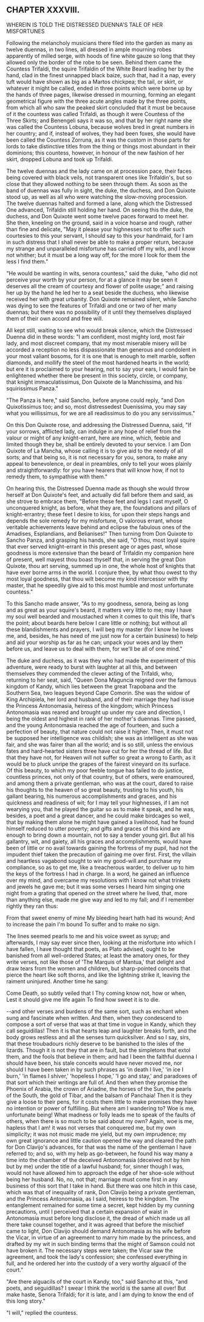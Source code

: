 ## CHAPTER XXXVIII.

WHEREIN IS TOLD THE DISTRESSED DUENNA'S TALE OF HER MISFORTUNES


Following the melancholy musicians there filed into the garden as many as
twelve duennas, in two lines, all dressed in ample mourning robes
apparently of milled serge, with hoods of fine white gauze so long that
they allowed only the border of the robe to be seen. Behind them came the
Countess Trifaldi, the squire Trifaldin of the White Beard leading her by
the hand, clad in the finest unnapped black baize, such that, had it a
nap, every tuft would have shown as big as a Martos chickpea; the tail,
or skirt, or whatever it might be called, ended in three points which
were borne up by the hands of three pages, likewise dressed in mourning,
forming an elegant geometrical figure with the three acute angles made by
the three points, from which all who saw the peaked skirt concluded that
it must be because of it the countess was called Trifaldi, as though it
were Countess of the Three Skirts; and Benengeli says it was so, and that
by her right name she was called the Countess Lobuna, because wolves bred
in great numbers in her country; and if, instead of wolves, they had been
foxes, she would have been called the Countess Zorruna, as it was the
custom in those parts for lords to take distinctive titles from the thing
or things most abundant in their dominions; this countess, however, in
honour of the new fashion of her skirt, dropped Lobuna and took up
Trifaldi.

The twelve duennas and the lady came on at procession pace, their faces
being covered with black veils, not transparent ones like Trifaldin's,
but so close that they allowed nothing to be seen through them. As soon
as the band of duennas was fully in sight, the duke, the duchess, and Don
Quixote stood up, as well as all who were watching the slow-moving
procession. The twelve duennas halted and formed a lane, along which the
Distressed One advanced, Trifaldin still holding her hand. On seeing this
the duke, the duchess, and Don Quixote went some twelve paces forward to
meet her. She then, kneeling on the ground, said in a voice hoarse and
rough, rather than fine and delicate, "May it please your highnesses not
to offer such courtesies to this your servant, I should say to this your
handmaid, for I am in such distress that I shall never be able to make a
proper return, because my strange and unparalleled misfortune has carried
off my wits, and I know not whither; but it must be a long way off, for
the more I look for them the less I find them."

"He would be wanting in wits, senora countess," said the duke, "who did
not perceive your worth by your person, for at a glance it may be seen it
deserves all the cream of courtesy and flower of polite usage;" and
raising her up by the hand he led her to a seat beside the duchess, who
likewise received her with great urbanity. Don Quixote remained silent,
while Sancho was dying to see the features of Trifaldi and one or two of
her many duennas; but there was no possibility of it until they
themselves displayed them of their own accord and free will.

All kept still, waiting to see who would break silence, which the
Distressed Duenna did in these words: "I am confident, most mighty lord,
most fair lady, and most discreet company, that my most miserable misery
will be accorded a reception no less dispassionate than generous and
condolent in your most valiant bosoms, for it is one that is enough to
melt marble, soften diamonds, and mollify the steel of the most hardened
hearts in the world; but ere it is proclaimed to your hearing, not to say
your ears, I would fain be enlightened whether there be present in this
society, circle, or company, that knight immaculatissimus, Don Quixote de
la Manchissima, and his squirissimus Panza."

"The Panza is here," said Sancho, before anyone could reply, "and Don
Quixotissimus too; and so, most distressedest Duenissima, you may say
what you willissimus, for we are all readissimus to do you any
servissimus."

On this Don Quixote rose, and addressing the Distressed Duenna, said, "If
your sorrows, afflicted lady, can indulge in any hope of relief from the
valour or might of any knight-errant, here are mine, which, feeble and
limited though they be, shall be entirely devoted to your service. I am
Don Quixote of La Mancha, whose calling it is to give aid to the needy of
all sorts; and that being so, it is not necessary for you, senora, to
make any appeal to benevolence, or deal in preambles, only to tell your
woes plainly and straightforwardly: for you have hearers that will know
how, if not to remedy them, to sympathise with them."

On hearing this, the Distressed Duenna made as though she would throw
herself at Don Quixote's feet, and actually did fall before them and
said, as she strove to embrace them, "Before these feet and legs I cast
myself, O unconquered knight, as before, what they are, the foundations
and pillars of knight-errantry; these feet I desire to kiss, for upon
their steps hangs and depends the sole remedy for my misfortune, O
valorous errant, whose veritable achievements leave behind and eclipse
the fabulous ones of the Amadises, Esplandians, and Belianises!" Then
turning from Don Quixote to Sancho Panza, and grasping his hands, she
said, "O thou, most loyal squire that ever served knight-errant in this
present age or ages past, whose goodness is more extensive than the beard
of Trifaldin my companion here of present, well mayest thou boast thyself
that, in serving the great Don Quixote, thou art serving, summed up in
one, the whole host of knights that have ever borne arms in the world. I
conjure thee, by what thou owest to thy most loyal goodness, that thou
wilt become my kind intercessor with thy master, that he speedily give
aid to this most humble and most unfortunate countess."

To this Sancho made answer, "As to my goodness, senora, being as long and
as great as your squire's beard, it matters very little to me; may I have
my soul well bearded and moustached when it comes to quit this life,
that's the point; about beards here below I care little or nothing; but
without all these blandishments and prayers, I will beg my master (for I
know he loves me, and, besides, he has need of me just now for a certain
business) to help and aid your worship as far as he can; unpack your woes
and lay them before us, and leave us to deal with them, for we'll be all
of one mind."

The duke and duchess, as it was they who had made the experiment of this
adventure, were ready to burst with laughter at all this, and between
themselves they commended the clever acting of the Trifaldi, who,
returning to her seat, said, "Queen Dona Maguncia reigned over the famous
kingdom of Kandy, which lies between the great Trapobana and the Southern
Sea, two leagues beyond Cape Comorin. She was the widow of King
Archipiela, her lord and husband, and of their marriage they had issue
the Princess Antonomasia, heiress of the kingdom; which Princess
Antonomasia was reared and brought up under my care and direction, I
being the oldest and highest in rank of her mother's duennas. Time
passed, and the young Antonomasia reached the age of fourteen, and such a
perfection of beauty, that nature could not raise it higher. Then, it
must not be supposed her intelligence was childish; she was as
intelligent as she was fair, and she was fairer than all the world; and
is so still, unless the envious fates and hard-hearted sisters three have
cut for her the thread of life. But that they have not, for Heaven will
not suffer so great a wrong to Earth, as it would be to pluck unripe the
grapes of the fairest vineyard on its surface. Of this beauty, to which
my poor feeble tongue has failed to do justice, countless princes, not
only of that country, but of others, were enamoured, and among them a
private gentleman, who was at the court, dared to raise his thoughts to
the heaven of so great beauty, trusting to his youth, his gallant
bearing, his numerous accomplishments and graces, and his quickness and
readiness of wit; for I may tell your highnesses, if I am not wearying
you, that he played the guitar so as to make it speak, and he was,
besides, a poet and a great dancer, and he could make birdcages so well,
that by making them alone he might have gained a livelihood, had he found
himself reduced to utter poverty; and gifts and graces of this kind are
enough to bring down a mountain, not to say a tender young girl. But all
his gallantry, wit, and gaiety, all his graces and accomplishments, would
have been of little or no avail towards gaining the fortress of my pupil,
had not the impudent thief taken the precaution of gaining me over first.
First, the villain and heartless vagabond sought to win my good-will and
purchase my compliance, so as to get me, like a treacherous warder, to
deliver up to him the keys of the fortress I had in charge. In a word, he
gained an influence over my mind, and overcame my resolutions with I know
not what trinkets and jewels he gave me; but it was some verses I heard
him singing one night from a grating that opened on the street where he
lived, that, more than anything else, made me give way and led to my
fall; and if I remember rightly they ran thus:

  From that sweet enemy of mine
  My bleeding heart hath had its wound;
  And to increase the pain I'm bound
  To suffer and to make no sign.

The lines seemed pearls to me and his voice sweet as syrup; and
afterwards, I may say ever since then, looking at the misfortune into
which I have fallen, I have thought that poets, as Plato advised, ought
to be banished from all well-ordered States; at least the amatory ones,
for they write verses, not like those of 'The Marquis of Mantua,' that
delight and draw tears from the women and children, but sharp-pointed
conceits that pierce the heart like soft thorns, and like the lightning
strike it, leaving the raiment uninjured. Another time he sang:

  Come Death, so subtly veiled that I
  Thy coming know not, how or when,
  Lest it should give me life again
  To find how sweet it is to die.

--and other verses and burdens of the same sort, such as enchant when
sung and fascinate when written. And then, when they condescend to
compose a sort of verse that was at that time in vogue in Kandy, which
they call seguidillas! Then it is that hearts leap and laughter breaks
forth, and the body grows restless and all the senses turn quicksilver.
And so I say, sirs, that these troubadours richly deserve to be banished
to the isles of the lizards. Though it is not they that are in fault, but
the simpletons that extol them, and the fools that believe in them; and
had I been the faithful duenna I should have been, his stale conceits
would have never moved me, nor should I have been taken in by such
phrases as 'in death I live,' 'in ice I burn,' 'in flames I shiver,'
'hopeless I hope,' 'I go and stay,' and paradoxes of that sort which
their writings are full of. And then when they promise the Phoenix of
Arabia, the crown of Ariadne, the horses of the Sun, the pearls of the
South, the gold of Tibar, and the balsam of Panchaia! Then it is they
give a loose to their pens, for it costs them little to make promises
they have no intention or power of fulfilling. But where am I wandering
to? Woe is me, unfortunate being! What madness or folly leads me to speak
of the faults of others, when there is so much to be said about my own?
Again, woe is me, hapless that I am! it was not verses that conquered me,
but my own simplicity; it was not music made me yield, but my own
imprudence; my own great ignorance and little caution opened the way and
cleared the path for Don Clavijo's advances, for that was the name of the
gentleman I have referred to; and so, with my help as go-between, he
found his way many a time into the chamber of the deceived Antonomasia
(deceived not by him but by me) under the title of a lawful husband; for,
sinner though I was, would not have allowed him to approach the edge of
her shoe-sole without being her husband. No, no, not that; marriage must
come first in any business of this sort that I take in hand. But there
was one hitch in this case, which was that of inequality of rank, Don
Clavijo being a private gentleman, and the Princess Antonomasia, as I
said, heiress to the kingdom. The entanglement remained for some time a
secret, kept hidden by my cunning precautions, until I perceived that a
certain expansion of waist in Antonomasia must before long disclose it,
the dread of which made us all there take counsel together, and it was
agreed that before the mischief came to light, Don Clavijo should demand
Antonomasia as his wife before the Vicar, in virtue of an agreement to
marry him made by the princess, and drafted by my wit in such binding
terms that the might of Samson could not have broken it. The necessary
steps were taken; the Vicar saw the agreement, and took the lady's
confession; she confessed everything in full, and he ordered her into the
custody of a very worthy alguacil of the court."

"Are there alguacils of the court in Kandy, too," said Sancho at this,
"and poets, and seguidillas? I swear I think the world is the same all
over! But make haste, Senora Trifaldi; for it is late, and I am dying to
know the end of this long story."

"I will," replied the countess.





